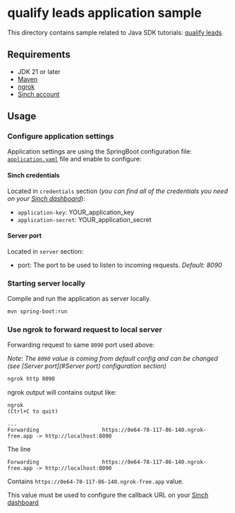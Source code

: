 # qualify leads application sample

This directory contains sample related to Java SDK tutorials: [qualify leads](https://developers.sinch.com/docs/sms/tutorials/sms/tutorials/java-sdk/auto-subscribe)

## Requirements

- JDK 21 or later
- [Maven](https://maven.apache.org/)
- [ngrok](https://ngrok.com/docs)
- [Sinch account](https://dashboard.sinch.com)

## Usage

### Configure application settings

Application settings are using the SpringBoot configuration file: [`application.yaml`](src/main/resources/application.yaml) file and enable to configure:

#### Sinch credentials
Located in `credentials` section (*you can find all of the credentials you need on your [Sinch dashboard](https://dashboard.sinch.com)*):
- `application-key`: YOUR_application_key
- `application-secret`: YOUR_application_secret

#### Server port
Located in `server` section:
- port: The port to be used to listen to incoming requests. <em>Default: 8090</em>

### Starting server locally

Compile and run the application as server locally.
```bash
mvn spring-boot:run
```

### Use ngrok to forward request to local server

Forwarding request to same `8090` port used above:

*Note: The `8090` value is coming from default config and can be changed (see [Server port](#Server port) configuration section)*

```bash
ngrok http 8090
```

ngrok output will contains output like:
```
ngrok                                                                                                                                                                                                                          (Ctrl+C to quit)

...
Forwarding                    https://0e64-78-117-86-140.ngrok-free.app -> http://localhost:8090

```
The line
```
Forwarding                    https://0e64-78-117-86-140.ngrok-free.app -> http://localhost:8090
```
Contains `https://0e64-78-117-86-140.ngrok-free.app` value.

This value must be used to configure the callback URL on your [Sinch dashboard](https://dashboard.sinch.com/voice/apps)